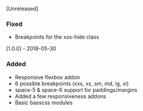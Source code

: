[Unreleased]
### Fixed
- Breakpoints for the xxs-hide class

[1.0.0] - 2018-05-30
### Added
- Responsive flexbox addon
- 6 possible breakpoints (xxs, xs, sm, md, lg, xl)
- space-5 & space-6 support for paddings/margins
- Added a few responsiveness addons
- Basic basscss modules
